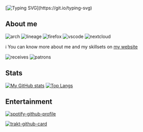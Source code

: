 [![Typing SVG](https://readme-typing-svg.herokuapp.com?color=%2336BCF7&lines=Welcome+to+my+profile!;%C2%A1Bienvenido+a+mi+perfil!)](https://git.io/typing-svg)

## About me
![arch](https://img.shields.io/badge/Arch_Linux-1793D1?style=for-the-badge&logo=arch-linux&logoColor=white)
![lineage](https://img.shields.io/badge/lineageos-167C80?style=for-the-badge&logo=lineageos&logoColor=white)
![firefox](https://img.shields.io/badge/Firefox-FF7139?style=for-the-badge&logo=Firefox-Browser&logoColor=white)
![vscode](https://img.shields.io/badge/VSCode-0078D4?style=for-the-badge&logo=visual%20studio%20code&logoColor=white)
![nextcloud](https://img.shields.io/badge/Nextcloud-0082C9?style=for-the-badge&logo=Nextcloud&logoColor=white)

ℹ️ You can know more about me and my skillsets on [my website](https://pabloferreiro.es/about)

![receives](https://img.shields.io/liberapay/receives/pablouser1.svg?logo=liberapay)
![patrons](https://img.shields.io/liberapay/patrons/pablouser1.svg?logo=liberapay)

## Stats
[![My GitHub stats](https://github-readme-stats.vercel.app/api?username=pablouser1&show_icons=true&theme=jolly)](https://github.com/anuraghazra/github-readme-stats)
[![Top Langs](https://github-readme-stats.vercel.app/api/top-langs/?username=pablouser1&layout=compact&theme=jolly&hide=latte,html,css,cmake&langs_count=8)](https://github.com/anuraghazra/github-readme-stats)

## Entertainment
[![spotify-github-profile](https://spotify-github-profile.vercel.app/api/view?uid=pabloferreiro&cover_image=true&theme=novatorem&bar_color=53b14f&bar_color_cover=false)](https://github.com/kittinan/spotify-github-profile)

[![trakt-github-card](https://trakt.pabloferreiro.es/card?username=pablouser1&mode=watch&theme=dark)](https://github.com/pablouser1/trakt-github-card)
